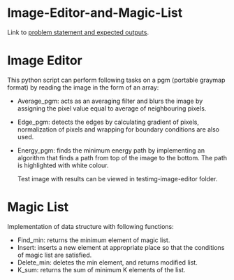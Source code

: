 # Image-Editor-and-Magic-List
Link to <a href="https://github.com/ishita-c/Image-Editor-and-Magic-List/tree/master/Problem%20Statement">problem statement and expected outputs</a>.
# Image Editor
This python script can perform following tasks on a pgm (portable graymap format) by reading the image in the form of an array:
* Average_pgm: acts as an averaging filter and blurs the image by assigning the pixel value equal to average of neighbouring pixels.
* Edge_pgm: detects the edges by calculating gradient of pixels, normalization of pixels and wrapping for boundary conditions are also used.
* Energy_pgm: finds the minimum energy path by implementing an algorithm that finds a path from top of the image to the bottom. The path is highlighted with white colour.
 
  Test image with results can be viewed in testimg-image-editor folder.
# Magic List
Implementation of data structure with following functions:
* Find_min: returns the minimum element of magic list.
* Insert: inserts a new element at appropriate place so that the conditions of magic list are satisfied.
* Delete_min: deletes the min element, and returns modified list.
* K_sum: returns the sum of minimum K elements of the list.

